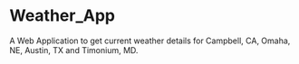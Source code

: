 # Weather_App
A Web Application to get current weather details for Campbell, CA, Omaha, NE, Austin, TX and Timonium, MD.
